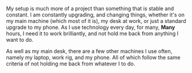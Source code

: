 My setup is much more of a project than something that is stable and constant. I am constantly upgrading, and changing things, whether it's on my main machine (which most of it is), my desk at work, or just a standard upgrade to my phone. As I use technology every day, for many, __Many__ hours, I need it to work brilliantly, and not hold me back from anything I want to do.

As well as my main desk, there are a few other machines I use often, namely my laptop, work rig, and my phone. All of which follow the same criteria of not holding me back from whatever I to do.
